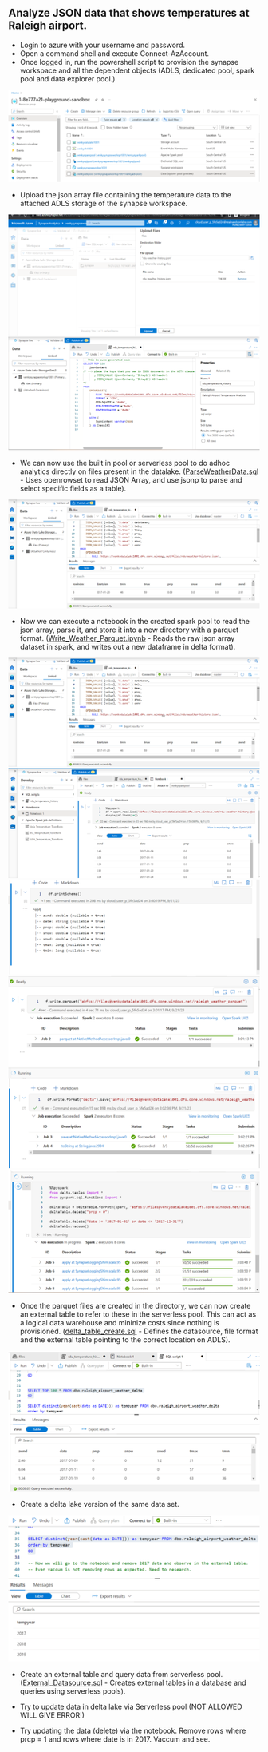 ## Analyze JSON data that shows temperatures at Raleigh airport.
* Login to azure with your username and password.
* Open a command shell and execute Connect-AzAccount.
* Once logged in, run the powershell script to provision the synapse workspace and all the dependent objects (ADLS, dedicated pool, spark pool and data explorer pool.)

<img src="./images/synapse_azeventhub_00.png" />

* Upload the json array file containing the temperature data to the attached ADLS storage of the synapse workspace. 

<img src="./images/rdu_temperatures_01.png" />

<img src="./images/rdu_temperatures_02.png" />

* We can now use the built in pool or serverless pool to do adhoc analytics directly on files present in the datalake. (<a href="./ParseWeatherData.sql">ParseWeatherData.sql</a> - Uses openrowset to read JSON Array, and use jsonp to parse and select specific fields as a table).

<img src="./images/rdu_temperatures_03.png" />

* Now we can execute a notebook in the created spark pool to read the json array, parse it, and store it into a new directory with a parquet format. (<a href="Write_Weather_Parquet.ipynb">Write_Weather_Parquet.ipynb</a> - Reads the raw json array dataset in spark, and writes out a new dataframe in delta format).

<img src="./images/rdu_temperatures_03.png" />

<img src="./images/rdu_temperatures_04.png" />

<img src="./images/rdu_temperatures_05.png" />

<img src="./images/rdu_temperatures_06.png" />

<img src="./images/rdu_temperatures_07.png" />

<img src="./images/rdu_temperatures_08.png" />

* Once the parquet files are created in the directory, we can now create an external table to refer to these in the serverless pool. This can act as a logical data warehouse and mininize costs since nothing is provisioned. (<a href="delta_table_create.sql">delta_table_create.sql</a> - Defines the datasource, file format and the external table pointing to the correct location on ADLS).

<img src="./images/rdu_temperatures_09.png" />

* Create a delta lake version of the same data set.

<img src="./images/rdu_temperatures_10.png" />

* Create an external table and query data from serverless pool. (<a href="External_Datasource.sql">External_Datasource.sql</a> - Creates external tables in a database and queries using serverless pools).

* Try to update data in delta lake via Serverless pool (NOT ALLOWED WILL GIVE ERROR!)

* Try updating the data (delete) via the notebook. Remove rows where prcp = 1 and rows where date is in 2017. Vaccum and see.
